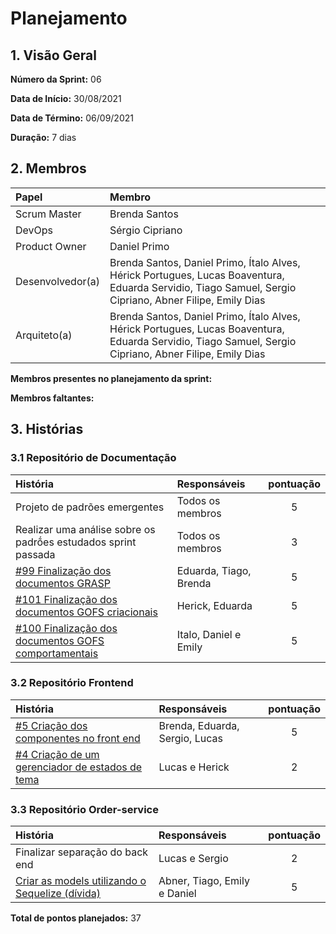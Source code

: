 # Planejamento 

## 1. Visão Geral

**Número da Sprint:** 06      

**Data de Início:** 30/08/2021   

**Data de Término:** 06/09/2021   

**Duração:** 7 dias       

## 2. Membros
|      Papel       |          Membro            |
| :--------------  | :-----------------------   |
|    Scrum Master  |       Brenda Santos        |
|      DevOps      |      Sérgio Cipriano       |
|   Product Owner  |       Daniel Primo         |
| Desenvolvedor(a) |Brenda Santos, Daniel Primo, Ítalo Alves, Hérick Portugues, Lucas Boaventura, Eduarda Servidio, Tiago Samuel, Sergio Cipriano, Abner Filipe, Emily Dias |
|   Arquiteto(a)   |Brenda Santos, Daniel Primo, Ítalo Alves, Hérick Portugues, Lucas Boaventura, Eduarda Servidio, Tiago Samuel, Sergio Cipriano, Abner Filipe, Emily Dias| 

**Membros presentes no planejamento da sprint:** 

**Membros faltantes:** 

## 3. Histórias

### 3.1 Repositório de Documentação
|  História  | Responsáveis  | pontuação |
| :--------  | :-----------  | :-------: |
| Projeto de padrões emergentes | Todos os membros | 5 |
| Realizar uma análise sobre os padrṍes estudados sprint passada | Todos os membros | 3 |
| [#99 Finalização dos documentos GRASP](https://github.com/UnBArqDsw2021-1/2021.1_G02_TaNaMesa_docs/issues/99) | Eduarda, Tiago, Brenda | 5 |
| [#101 Finalização dos documentos GOFS criacionais](https://github.com/UnBArqDsw2021-1/2021.1_G02_TaNaMesa_docs/issues/101) | Herick, Eduarda | 5 |
| [#100 Finalização dos documentos GOFS comportamentais](https://github.com/UnBArqDsw2021-1/2021.1_G02_TaNaMesa_docs/issues/100) | Italo, Daniel e Emily | 5 | 

### 3.2 Repositório Frontend
|  História  | Responsáveis  | pontuação |
| :--------  | :-----------  | :-------: |
| [#5 Criação dos componentes no front end](https://github.com/UnBArqDsw2021-1/2021.1_G02_TaNaMesa_Frontend/issues/5) | Brenda, Eduarda, Sergio, Lucas | 5 |
| [#4 Criação de um gerenciador de estados de tema](https://github.com/UnBArqDsw2021-1/2021.1_G02_TaNaMesa_Frontend/issues/4) | Lucas e Herick | 2 |

### 3.3 Repositório Order-service
|  História  | Responsáveis  | pontuação |
| :--------  | :-----------  | :-------: |
| Finalizar separação do back end | Lucas e Sergio | 2 |
| [Criar as models utilizando o Sequelize (dívida)](https://github.com/UnBArqDsw2021-1/2021.1_G02_TaNaMesa_docs/issues/98)| Abner, Tiago, Emily e Daniel | 5 |

**Total de pontos planejados:** 37

